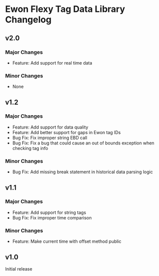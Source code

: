 # Ewon Flexy Tag Data Library Changelog

## v2.0
### Major Changes
- Feature: Add support for real time data

### Minor Changes
- None

## v1.2
### Major Changes
- Feature: Add support for data quality
- Feature: Add better support for gaps in Ewon tag IDs
- Bug Fix: Fix improper string EBD call
- Bug Fix: Fix a bug that could cause an out of bounds exception when checking tag info

### Minor Changes
- Bug Fix: Add missing break statement in historical data parsing logic

## v1.1
### Major Changes
- Feature: Add support for string tags
- Bug Fix: Fix improper time comparison

### Minor Changes
- Feature: Make current time with offset method public

## v1.0
Initial release
